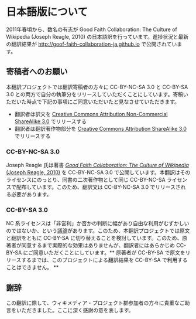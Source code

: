 # 日本語版について

2011年春頃から、数名の有志が Good Faith Collaboration: The Culture of Wikipedia (Joseph Reagle, 2010) の日本語訳を行っています。進捗状況と最新の翻訳結果が http://goof-faith-collaboration-ja.github.io で公開されています。

## 寄稿者へのお願い

本翻訳プロジェクトでは翻訳寄稿者の方々に CC-BY-NC-SA 3.0 と CC-BY-SA 3.0 との両方で自分の執筆分をリリースしていただくことにしています。寄稿いただいた時点で下記の事項にご同意いただいたと見なさせていただきます。

* 翻訳者は訳文を [Creative Commons Attribution Non-Commercial ShareAlike 3.0](http://creativecommons.org/licenses/by-nc-sa/3.0/) でリリースする
* 翻訳者は翻訳著作物部分を [Creative Commons Attribution ShareAlike 3.0](http://creativecommons.org/licenses/by-sa/3.0/) でリリースする

### CC-BY-NC-SA 3.0

Joseph Reagle 氏は著書 [*Good Faith Collaboration: The Culture of Wikipedia* (Joseph Reagle, 2010)](http://reagle.org/joseph/2010/gfc/) を CC-BY-NC-SA 3.0 で公開しています。本翻訳はそのライセンスにのっとり、同書の二次著作物として同じ CC-BY-NC-SA ライセンスで配布しています。このため、翻訳文は CC-BY-NC-SA 3.0 でリリースされる必要があります。

### CC-BY-SA 3.0

NC 系ライセンスは「非営利」か否かの判断に幅があり自由な利用がむずかしいのではないか、という[議論](http://wiki.creativecommons.org/NonCommercial)があります。このため、本翻訳プロジェクトでは原文と翻訳をともに CC-BY-SA に切り替えることを検討しています。このため、原著者が同意するまで実際的な効果はありませんが、翻訳者にはあらかじめ CC-BY-SA にご同意いただくことにしています。** 原著者が CC-BY-SA で原文をリリースするまでは、このプロジェクトによる翻訳結果を CC-BY-SA で利用することはできません。 **

## 謝辞

この翻訳に際して、ウィキメディア・プロジェクト群参加者の方々に貴重なご助言をいただきました。ここに深く感謝の意を表します。
